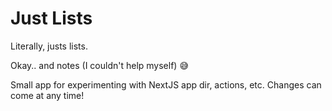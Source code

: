 # Just Lists

Literally, justs lists.

Okay.. and notes (I couldn't help myself) 😅

Small app for experimenting with NextJS app dir, actions, etc. Changes can come at any time!
